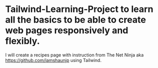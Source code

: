 # Tailwind-Learning-Project to learn all the basics to be able to create web pages responsively and flexibly. 
I will create a recipes page with instruction from The Net Ninja aka https://github.com/iamshaunjp using Tailwind. 
